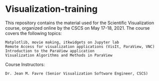 # Visualization-training

This repository contains the material used for the Scientific Visualization course, organized online by the CSCS on May 17-18, 2021.
The course covers the following topics:

    Matplotlib, movie making, itkwidgets on Jupyter lab
    Remote Access for visualization applications (VisIt, ParaView, VNC)
    Introduction to the ParaView application
    Visualization Algorithms and Methods in ParaView

Course Instructors:

    Dr. Jean M. Favre (Senior Visualization Software Engineer, CSCS)
